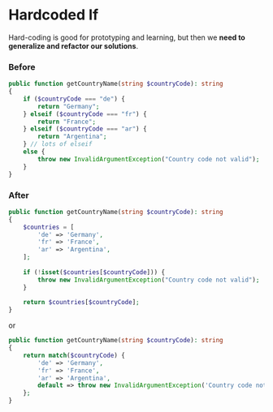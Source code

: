 # Hardcoded If

Hard-coding is good for prototyping and learning, but then we **need to generalize and refactor our solutions**.

### Before

```php
public function getCountryName(string $countryCode): string
{
    if ($countryCode === "de") {
        return "Germany";
    } elseif ($countryCode === "fr") {
        return "France";
    } elseif ($countryCode === "ar") {
        return "Argentina";
    } // lots of elseif
    else {
        throw new InvalidArgumentException("Country code not valid");
    }
}
```

### After

```php
public function getCountryName(string $countryCode): string
{
    $countries = [
        'de' => 'Germany',
        'fr' => 'France',
        'ar' => 'Argentina',
    ];
    
    if (!isset($countries[$countryCode])) {
        throw new InvalidArgumentException("Country code not valid");
    }
    
    return $countries[$countryCode];
}
```

or

```php
public function getCountryName(string $countryCode): string 
{
    return match($countryCode) {
        'de' => 'Germany',
        'fr' => 'France',
        'ar' => 'Argentina',
        default => throw new InvalidArgumentException('Country code not valid'),
    };
}
```

